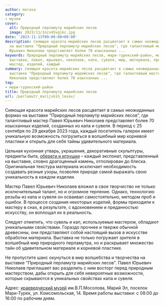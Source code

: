 ```yaml
---
author: morava
category:
- музеи
cover:
  alt: Природный перламутр марийских лесов
  image: 2023/11/1nzs45vgikc.jpg
date: '2023-11-13T09:00:00+00:00'
description: Сияющая красота марийских лесов расцветает в самых неожиданных формах
  на выставке "Природный перламутр марийских лесов", где талантливый мастер Павел
  Юрьевич Николаев представляет более 70 изысканных ...
keywords: Природный перламутр марийских лесов, мари-турекский-район, марийских, лесов,
  выставке, павел, юрьевич, николаев, капа, сувеля, мир, материала, природный, перламутр,
  мастер, изделий, каждый
summary: Сияющая красота марийских лесов расцветает в самых неожиданных формах на
  выставке "Природный перламутр марийских лесов", где талантливый мастер Павел Юрьевич
  Николаев представляет более 70 изысканных ...
tag:
- мари-турекский-район
title: Природный перламутр марийских лесов
url: /perlamutr_marijskih_lesov/
---
```


Сияющая красота марийских лесов расцветает в самых неожиданных формах на выставке "Природный перламутр марийских лесов", где талантливый мастер Павел Юрьевич Николаев представляет более 70 изысканных изделий, созданных из капа и сувеля. В период с 25 сентября по 29 декабря 2023 года, каждый посетитель галереи имеет уникальную возможность погрузиться в волшебный мир корневой пластики и открыть для себя тайны удивительного материала.

Цельная кухонная утварь, украшения, декоративные скульптуры, предметы быта, [обереги и игрушки](https://www.adora.ru/) – каждый экспонат, представленный на выставке, словно драгоценный камень, отполирован до блеска. Оригинальная текстура материала исключает необходимость создавать резные узоры, позволяя природе самой выражать свою уникальность в каждом изделии.

Мастер Павел Юрьевич Николаев вложил в свое творчество не только исключительный талант, но и огромное терпение. Однако, технологию резьбы из капа и сувеля он осваивал самостоятельно, методом проб и ошибок. В процессе создания некоторых изделий, формы приходили к мастеру в снах, в результате, с вдохновением и преданностью искусству, он воплощал их в реальность.

Следует отметить, что сувель и кап, используемые мастером, обладают уникальными свойствами. Гораздо прочнее и тверже обычной древесины, они представляют собой настоящий вызов в искусстве обработки материала. Выставка не только погружает зрителя в волшебный мир природного перламутра, но и раскрывает множество тайн об удивительном материале и корневой пластике.

Не пропустите шанс окунуться в мир волшебства и творчества на выставке "Природный перламутр марийских лесов". Павел Юрьевич Николаев приглашает вас разделить с ним восторг перед природным мастерством, дабы открыть для себя невероятные возможности, которые скрываются в уникальных свойствах капа и сувеля.

Адрес: [краеведческий музей](http://mt-myzej.mari-el.muzkult.ru/about) им.В.П.Мосолова, Марий Эл, поселок Мари-Турек, ул. Комсомольская, 14\. Время работы выставки: с 08:00 до 16:00 по рабочим дням.